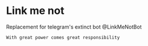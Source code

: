 # Link me not
Replacement for telegram's extinct bot @LinkMeNotBot

`With great power comes great responsibility`
